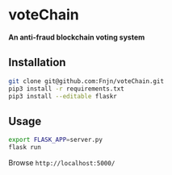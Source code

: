 # voteChain
**An anti-fraud blockchain voting system**

## Installation
```bash
git clone git@github.com:Fnjn/voteChain.git
pip3 install -r requirements.txt
pip3 install --editable flaskr
```

## Usage
```bash
export FLASK_APP=server.py
flask run
```

Browse `http://localhost:5000/`
